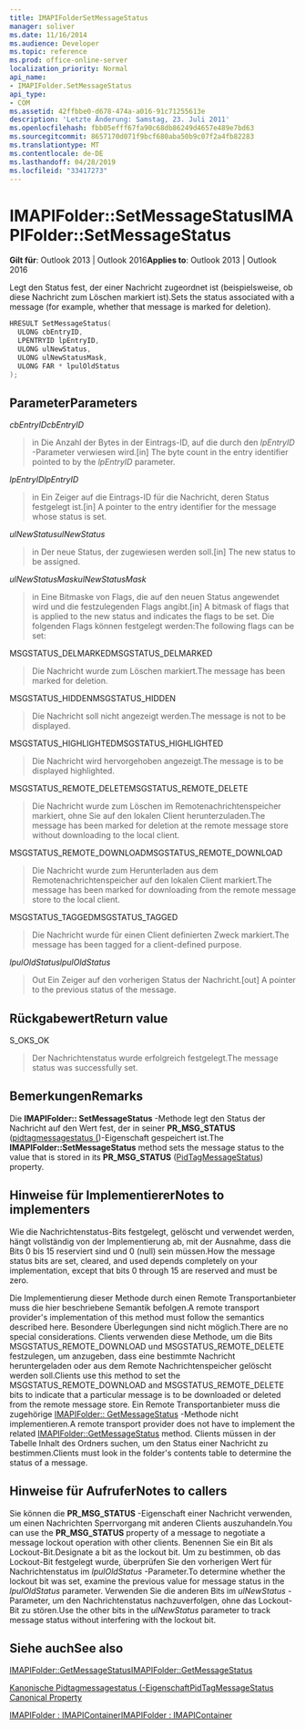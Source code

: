 ```yaml
---
title: IMAPIFolderSetMessageStatus
manager: soliver
ms.date: 11/16/2014
ms.audience: Developer
ms.topic: reference
ms.prod: office-online-server
localization_priority: Normal
api_name:
- IMAPIFolder.SetMessageStatus
api_type:
- COM
ms.assetid: 42ffbbe0-d678-474a-a016-91c71255613e
description: 'Letzte Änderung: Samstag, 23. Juli 2011'
ms.openlocfilehash: fbb05efff67fa90c68db86249d4657e489e7bd63
ms.sourcegitcommit: 8657170d071f9bcf680aba50b9c07f2a4fb82283
ms.translationtype: MT
ms.contentlocale: de-DE
ms.lasthandoff: 04/28/2019
ms.locfileid: "33417273"
---
```

# <a name="imapifoldersetmessagestatus"></a><span data-ttu-id="4bf14-103">IMAPIFolder::SetMessageStatus</span><span class="sxs-lookup"><span data-stu-id="4bf14-103">IMAPIFolder::SetMessageStatus</span></span>

  
  
<span data-ttu-id="4bf14-104">**Gilt für**: Outlook 2013 | Outlook 2016</span><span class="sxs-lookup"><span data-stu-id="4bf14-104">**Applies to**: Outlook 2013 | Outlook 2016</span></span> 
  
<span data-ttu-id="4bf14-105">Legt den Status fest, der einer Nachricht zugeordnet ist (beispielsweise, ob diese Nachricht zum Löschen markiert ist).</span><span class="sxs-lookup"><span data-stu-id="4bf14-105">Sets the status associated with a message (for example, whether that message is marked for deletion).</span></span>
  
```cpp
HRESULT SetMessageStatus(
  ULONG cbEntryID,
  LPENTRYID lpEntryID,
  ULONG ulNewStatus,
  ULONG ulNewStatusMask,
  ULONG FAR * lpulOldStatus
);
```

## <a name="parameters"></a><span data-ttu-id="4bf14-106">Parameter</span><span class="sxs-lookup"><span data-stu-id="4bf14-106">Parameters</span></span>

 <span data-ttu-id="4bf14-107">_cbEntryID_</span><span class="sxs-lookup"><span data-stu-id="4bf14-107">_cbEntryID_</span></span>
  
> <span data-ttu-id="4bf14-108">in Die Anzahl der Bytes in der Eintrags-ID, auf die durch den _lpEntryID_ -Parameter verwiesen wird.</span><span class="sxs-lookup"><span data-stu-id="4bf14-108">[in] The byte count in the entry identifier pointed to by the  _lpEntryID_ parameter.</span></span> 
    
 <span data-ttu-id="4bf14-109">_lpEntryID_</span><span class="sxs-lookup"><span data-stu-id="4bf14-109">_lpEntryID_</span></span>
  
> <span data-ttu-id="4bf14-110">in Ein Zeiger auf die Eintrags-ID für die Nachricht, deren Status festgelegt ist.</span><span class="sxs-lookup"><span data-stu-id="4bf14-110">[in] A pointer to the entry identifier for the message whose status is set.</span></span>
    
 <span data-ttu-id="4bf14-111">_ulNewStatus_</span><span class="sxs-lookup"><span data-stu-id="4bf14-111">_ulNewStatus_</span></span>
  
> <span data-ttu-id="4bf14-112">in Der neue Status, der zugewiesen werden soll.</span><span class="sxs-lookup"><span data-stu-id="4bf14-112">[in] The new status to be assigned.</span></span> 
    
 <span data-ttu-id="4bf14-113">_ulNewStatusMask_</span><span class="sxs-lookup"><span data-stu-id="4bf14-113">_ulNewStatusMask_</span></span>
  
> <span data-ttu-id="4bf14-114">in Eine Bitmaske von Flags, die auf den neuen Status angewendet wird und die festzulegenden Flags angibt.</span><span class="sxs-lookup"><span data-stu-id="4bf14-114">[in] A bitmask of flags that is applied to the new status and indicates the flags to be set.</span></span> <span data-ttu-id="4bf14-115">Die folgenden Flags können festgelegt werden:</span><span class="sxs-lookup"><span data-stu-id="4bf14-115">The following flags can be set:</span></span>
    
<span data-ttu-id="4bf14-116">MSGSTATUS_DELMARKED</span><span class="sxs-lookup"><span data-stu-id="4bf14-116">MSGSTATUS_DELMARKED</span></span> 
  
> <span data-ttu-id="4bf14-117">Die Nachricht wurde zum Löschen markiert.</span><span class="sxs-lookup"><span data-stu-id="4bf14-117">The message has been marked for deletion.</span></span>
    
<span data-ttu-id="4bf14-118">MSGSTATUS_HIDDEN</span><span class="sxs-lookup"><span data-stu-id="4bf14-118">MSGSTATUS_HIDDEN</span></span> 
  
> <span data-ttu-id="4bf14-119">Die Nachricht soll nicht angezeigt werden.</span><span class="sxs-lookup"><span data-stu-id="4bf14-119">The message is not to be displayed.</span></span>
    
<span data-ttu-id="4bf14-120">MSGSTATUS_HIGHLIGHTED</span><span class="sxs-lookup"><span data-stu-id="4bf14-120">MSGSTATUS_HIGHLIGHTED</span></span> 
  
> <span data-ttu-id="4bf14-121">Die Nachricht wird hervorgehoben angezeigt.</span><span class="sxs-lookup"><span data-stu-id="4bf14-121">The message is to be displayed highlighted.</span></span>
    
<span data-ttu-id="4bf14-122">MSGSTATUS_REMOTE_DELETE</span><span class="sxs-lookup"><span data-stu-id="4bf14-122">MSGSTATUS_REMOTE_DELETE</span></span> 
  
> <span data-ttu-id="4bf14-123">Die Nachricht wurde zum Löschen im Remotenachrichtenspeicher markiert, ohne Sie auf den lokalen Client herunterzuladen.</span><span class="sxs-lookup"><span data-stu-id="4bf14-123">The message has been marked for deletion at the remote message store without downloading to the local client.</span></span>
    
<span data-ttu-id="4bf14-124">MSGSTATUS_REMOTE_DOWNLOAD</span><span class="sxs-lookup"><span data-stu-id="4bf14-124">MSGSTATUS_REMOTE_DOWNLOAD</span></span> 
  
> <span data-ttu-id="4bf14-125">Die Nachricht wurde zum Herunterladen aus dem Remotenachrichtenspeicher auf den lokalen Client markiert.</span><span class="sxs-lookup"><span data-stu-id="4bf14-125">The message has been marked for downloading from the remote message store to the local client.</span></span>
    
<span data-ttu-id="4bf14-126">MSGSTATUS_TAGGED</span><span class="sxs-lookup"><span data-stu-id="4bf14-126">MSGSTATUS_TAGGED</span></span> 
  
> <span data-ttu-id="4bf14-127">Die Nachricht wurde für einen Client definierten Zweck markiert.</span><span class="sxs-lookup"><span data-stu-id="4bf14-127">The message has been tagged for a client-defined purpose.</span></span>
    
 <span data-ttu-id="4bf14-128">_lpulOldStatus_</span><span class="sxs-lookup"><span data-stu-id="4bf14-128">_lpulOldStatus_</span></span>
  
> <span data-ttu-id="4bf14-129">Out Ein Zeiger auf den vorherigen Status der Nachricht.</span><span class="sxs-lookup"><span data-stu-id="4bf14-129">[out] A pointer to the previous status of the message.</span></span>
    
## <a name="return-value"></a><span data-ttu-id="4bf14-130">Rückgabewert</span><span class="sxs-lookup"><span data-stu-id="4bf14-130">Return value</span></span>

<span data-ttu-id="4bf14-131">S_OK</span><span class="sxs-lookup"><span data-stu-id="4bf14-131">S_OK</span></span> 
  
> <span data-ttu-id="4bf14-132">Der Nachrichtenstatus wurde erfolgreich festgelegt.</span><span class="sxs-lookup"><span data-stu-id="4bf14-132">The message status was successfully set.</span></span>
    
## <a name="remarks"></a><span data-ttu-id="4bf14-133">Bemerkungen</span><span class="sxs-lookup"><span data-stu-id="4bf14-133">Remarks</span></span>

<span data-ttu-id="4bf14-134">Die **IMAPIFolder:: SetMessageStatus** -Methode legt den Status der Nachricht auf den Wert fest, der in seiner **PR_MSG_STATUS** ([pidtagmessagestatus (](pidtagmessagestatus-canonical-property.md))-Eigenschaft gespeichert ist.</span><span class="sxs-lookup"><span data-stu-id="4bf14-134">The **IMAPIFolder::SetMessageStatus** method sets the message status to the value that is stored in its **PR_MSG_STATUS** ([PidTagMessageStatus](pidtagmessagestatus-canonical-property.md)) property.</span></span> 
  
## <a name="notes-to-implementers"></a><span data-ttu-id="4bf14-135">Hinweise für Implementierer</span><span class="sxs-lookup"><span data-stu-id="4bf14-135">Notes to implementers</span></span>

<span data-ttu-id="4bf14-136">Wie die Nachrichtenstatus-Bits festgelegt, gelöscht und verwendet werden, hängt vollständig von der Implementierung ab, mit der Ausnahme, dass die Bits 0 bis 15 reserviert sind und 0 (null) sein müssen.</span><span class="sxs-lookup"><span data-stu-id="4bf14-136">How the message status bits are set, cleared, and used depends completely on your implementation, except that bits 0 through 15 are reserved and must be zero.</span></span> 
  
<span data-ttu-id="4bf14-137">Die Implementierung dieser Methode durch einen Remote Transportanbieter muss die hier beschriebene Semantik befolgen.</span><span class="sxs-lookup"><span data-stu-id="4bf14-137">A remote transport provider's implementation of this method must follow the semantics described here.</span></span> <span data-ttu-id="4bf14-138">Besondere Überlegungen sind nicht möglich.</span><span class="sxs-lookup"><span data-stu-id="4bf14-138">There are no special considerations.</span></span> <span data-ttu-id="4bf14-139">Clients verwenden diese Methode, um die Bits MSGSTATUS_REMOTE_DOWNLOAD und MSGSTATUS_REMOTE_DELETE festzulegen, um anzugeben, dass eine bestimmte Nachricht heruntergeladen oder aus dem Remote Nachrichtenspeicher gelöscht werden soll.</span><span class="sxs-lookup"><span data-stu-id="4bf14-139">Clients use this method to set the MSGSTATUS_REMOTE_DOWNLOAD and MSGSTATUS_REMOTE_DELETE bits to indicate that a particular message is to be downloaded or deleted from the remote message store.</span></span> <span data-ttu-id="4bf14-140">Ein Remote Transportanbieter muss die zugehörige [IMAPIFolder:: GetMessageStatus](imapifolder-getmessagestatus.md) -Methode nicht implementieren.</span><span class="sxs-lookup"><span data-stu-id="4bf14-140">A remote transport provider does not have to implement the related [IMAPIFolder::GetMessageStatus](imapifolder-getmessagestatus.md) method.</span></span> <span data-ttu-id="4bf14-141">Clients müssen in der Tabelle Inhalt des Ordners suchen, um den Status einer Nachricht zu bestimmen.</span><span class="sxs-lookup"><span data-stu-id="4bf14-141">Clients must look in the folder's contents table to determine the status of a message.</span></span> 
  
## <a name="notes-to-callers"></a><span data-ttu-id="4bf14-142">Hinweise für Aufrufer</span><span class="sxs-lookup"><span data-stu-id="4bf14-142">Notes to callers</span></span>

<span data-ttu-id="4bf14-143">Sie können die **PR_MSG_STATUS** -Eigenschaft einer Nachricht verwenden, um einen Nachrichten Sperrvorgang mit anderen Clients auszuhandeln.</span><span class="sxs-lookup"><span data-stu-id="4bf14-143">You can use the **PR_MSG_STATUS** property of a message to negotiate a message lockout operation with other clients.</span></span> <span data-ttu-id="4bf14-144">Benennen Sie ein Bit als Lockout-Bit.</span><span class="sxs-lookup"><span data-stu-id="4bf14-144">Designate a bit as the lockout bit.</span></span> <span data-ttu-id="4bf14-145">Um zu bestimmen, ob das Lockout-Bit festgelegt wurde, überprüfen Sie den vorherigen Wert für Nachrichtenstatus im _lpulOldStatus_ -Parameter.</span><span class="sxs-lookup"><span data-stu-id="4bf14-145">To determine whether the lockout bit was set, examine the previous value for message status in the  _lpulOldStatus_ parameter.</span></span> <span data-ttu-id="4bf14-146">Verwenden Sie die anderen Bits im _ulNewStatus_ -Parameter, um den Nachrichtenstatus nachzuverfolgen, ohne das Lockout-Bit zu stören.</span><span class="sxs-lookup"><span data-stu-id="4bf14-146">Use the other bits in the  _ulNewStatus_ parameter to track message status without interfering with the lockout bit.</span></span> 
  
## <a name="see-also"></a><span data-ttu-id="4bf14-147">Siehe auch</span><span class="sxs-lookup"><span data-stu-id="4bf14-147">See also</span></span>



[<span data-ttu-id="4bf14-148">IMAPIFolder::GetMessageStatus</span><span class="sxs-lookup"><span data-stu-id="4bf14-148">IMAPIFolder::GetMessageStatus</span></span>](imapifolder-getmessagestatus.md)
  
[<span data-ttu-id="4bf14-149">Kanonische Pidtagmessagestatus (-Eigenschaft</span><span class="sxs-lookup"><span data-stu-id="4bf14-149">PidTagMessageStatus Canonical Property</span></span>](pidtagmessagestatus-canonical-property.md)
  
[<span data-ttu-id="4bf14-150">IMAPIFolder : IMAPIContainer</span><span class="sxs-lookup"><span data-stu-id="4bf14-150">IMAPIFolder : IMAPIContainer</span></span>](imapifolderimapicontainer.md)

